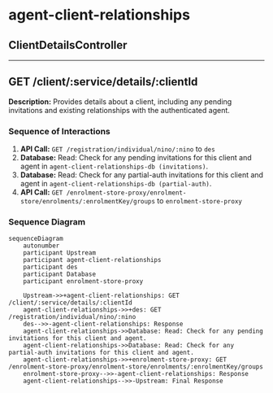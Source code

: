 # agent-client-relationships

## ClientDetailsController

---

## GET /client/:service/details/:clientId

**Description:** Provides details about a client, including any pending invitations and existing relationships with the authenticated agent.

### Sequence of Interactions

1. **API Call:** `GET /registration/individual/nino/:nino` to `des`
2. **Database:** Read: Check for any pending invitations for this client and agent in `agent-client-relationships-db (invitations)`.
3. **Database:** Read: Check for any partial-auth invitations for this client and agent in `agent-client-relationships-db (partial-auth)`.
4. **API Call:** `GET /enrolment-store-proxy/enrolment-store/enrolments/:enrolmentKey/groups` to `enrolment-store-proxy`

### Sequence Diagram

```mermaid
sequenceDiagram
    autonumber
    participant Upstream
    participant agent-client-relationships
    participant des
    participant Database
    participant enrolment-store-proxy

    Upstream->>+agent-client-relationships: GET /client/:service/details/:clientId
    agent-client-relationships->>+des: GET /registration/individual/nino/:nino
    des-->>-agent-client-relationships: Response
    agent-client-relationships->>Database: Read: Check for any pending invitations for this client and agent.
    agent-client-relationships->>Database: Read: Check for any partial-auth invitations for this client and agent.
    agent-client-relationships->>+enrolment-store-proxy: GET /enrolment-store-proxy/enrolment-store/enrolments/:enrolmentKey/groups
    enrolment-store-proxy-->>-agent-client-relationships: Response
    agent-client-relationships-->>-Upstream: Final Response
```
